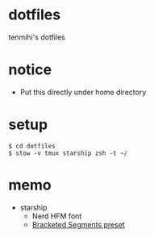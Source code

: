 # dotfiles

tenmihi's dotfiles

# notice

- Put this directly under home directory

# setup

```
$ cd dotfiles
$ stow -v tmux starship zsh -t ~/
```

# memo
- starship
  - Nerd HFM font
  - [Bracketed Segments preset](https://starship.rs/ja-jp/presets/bracketed-segments.html)

